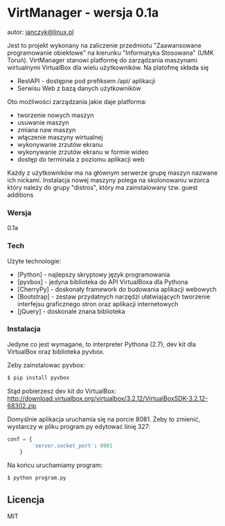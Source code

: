 # VirtManager - wersja 0.1a
autor: janczyk@linux.pl

Jest to projekt wykonany na zaliczenie przedmiotu "Zaawansowane programowanie obiektowe" na kierunku "Informatyka Stosowana" (UMK Toruń). VirtManager stanowi platformę do zarządzania maszynami wirtualnymi VirtualBox dla wielu użytkowników. Na platofmę składa się

  - RestAPI - dostępne pod prefiksem /api/ aplikacji
  - Serwisu Web z bazą danych użytkowników

Oto możliwości zarządzania jakie daje platforma:

   - tworzenie nowych maszyn
   - usuwanie maszyn
   - zmiana naw maszyn
   - włączenie maszyny wirtualnej
   - wykonywanie zrzutów ekranu
   - wykonywanie zrzutów ekranu w formie wideo
   - dostęp do terminala z poziomu aplikacji web

Każdy z użytkowników ma na głównym serwerze grupę maszyn nazwane ich nickami. Instalacja nowej maszyny polega na skolonowaniu wzorca który należy do grupy "distros", który ma zainstalowany tzw. guest additions


### Wersja
0.1a

### Tech

Użyte technologie:

* [Python] - najlepszy skryptowy język programowania
* [pyvbox] - jedyna biblioteka do API VirtualBoxa dla Pythona
* [CherryPy] - doskonały framework do budowania aplikacji webowych
* [Bootstrap] - zestaw przydatnych narzędzi ułatwiających tworzenie interfejsu graficznego stron oraz aplikacji internetowych
* [jQuery] - doskonale znana biblioteka

### Instalacja

Jedyne co jest wymagane, to interpreter Pythona (2.7), dev kit dla VirtualBox oraz biblioteka pyvbox.

Zeby zainstalowac pyvbox:

```sh
$ pip install pyvbox
```

Stąd pobierzesz dev kit do VirtualBox:
http://download.virtualbox.org/virtualbox/3.2.12/VirtualBoxSDK-3.2.12-68302.zip

Domyślnie aplikacja uruchamia się na porcie 8081. Żeby to zmienić, wystarczy w pliku program.py edytować linię 327:

```py
conf = {
        'server.socket_port': 8081
    }
```

Na końcu uruchamiamy program:

```sh
$ python program.py
```


Licencja
----

MIT


